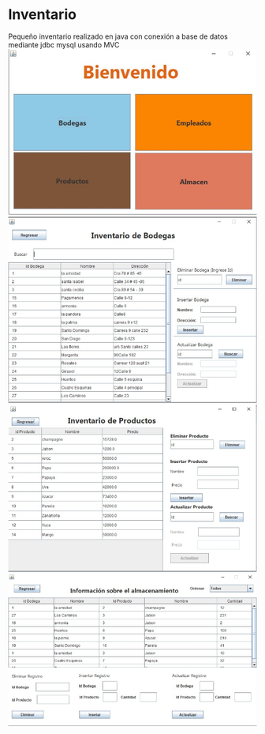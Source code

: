 <h1>Inventario</h1>
Pequeño inventario realizado en java con conexión a base de datos mediante jdbc mysql usando MVC

<img src="screenshot/scr1.jpg" alt="img1">
<img src="screenshot/scr2.jpg" alt="img2">
<img src="screenshot/scr3.jpg" alt="img3">
<img src="screenshot/scr4.jpg" alt="img4"> 
